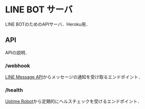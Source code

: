 # LINE BOT サーバ
LINE BOTのためのAPIサーバ．Heroku用．

## API
APIの説明．

### /webhook
[LINE Message API](https://developers.line.biz/ja/docs/messaging-api/overview/)からメッセージの通知を受け取るエンドポイント．

### /health
[Uptime Robot](https://uptimerobot.com/)から定期的にヘルスチェックを受けるエンドポイント．